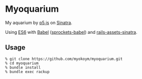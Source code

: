 # Myoquarium

My aquarium by [p5.js][] on [Sinatra][].

Using [ES6][] with [Babel][] ([sprockets-babel][])
and [rails-assets-sinatra][].

[p5.js]: http://p5js.org/
[Sinatra]: http://www.sinatrarb.com/
[ES6]: http://es6-features.org/
[Babel]: https://babeljs.io/
[sprockets-babel]: https://github.com/70mainstreet/sprockets-babel
[rails-assets-sinatra]: https://github.com/rails-assets/rails-assets-sinatra

## Usage

```
% git clone https://github.com/myokoym/myoquarium.git
% cd myoquarium
% bundle install
% bundle exec rackup
```

